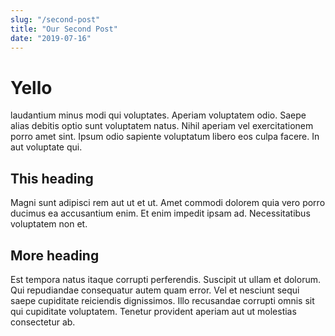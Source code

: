 ```yaml
---
slug: "/second-post"
title: "Our Second Post"
date: "2019-07-16"
---
```


# Yello

laudantium minus modi qui voluptates. Aperiam voluptatem odio. Saepe alias debitis optio sunt voluptatem natus. Nihil aperiam vel exercitationem porro amet sint. Ipsum odio sapiente voluptatum libero eos culpa facere. In aut voluptate qui.

## This heading

Magni sunt adipisci rem aut ut et ut. Amet commodi dolorem quia vero porro ducimus ea accusantium enim. Et enim impedit ipsam ad. Necessitatibus voluptatem non et.

## More heading

Est tempora natus itaque corrupti perferendis. Suscipit ut ullam et dolorum. Qui repudiandae consequatur autem quam error. Vel et nesciunt sequi saepe cupiditate reiciendis dignissimos. Illo recusandae corrupti omnis sit qui cupiditate voluptatem. Tenetur provident aperiam aut ut molestias consectetur ab.
